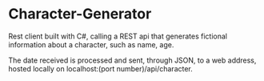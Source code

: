 # Character-Generator
Rest client built with C#, calling a REST api that generates fictional information about a character, such as name, age.

The date received is processed and sent, through JSON, to a web address, hosted locally on localhost:(port number)/api/character.
